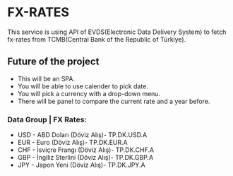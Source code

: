 # FX-RATES

This service is using API of EVDS(Electronic Data Delivery System) to fetch fx-rates from TCMB(Central Bank of the Republic of Türkiye).

## Future of the project

- This will be an SPA.
- You will be able to use calender to pick date.
- You will pick a currency with a drop-down menu.
- There will be panel to compare the current rate and a year before.

### Data Group | FX Rates:

- USD - ABD Doları (Döviz Alış)- TP.DK.USD.A
- EUR - Euro (Döviz Alış)- TP.DK.EUR.A
- CHF - İsviçre Frangı (Döviz Alış)- TP.DK.CHF.A
- GBP - İngiliz Sterlini (Döviz Alış)- TP.DK.GBP.A
- JPY - Japon Yeni (Döviz Alış)- TP.DK.JPY.A
